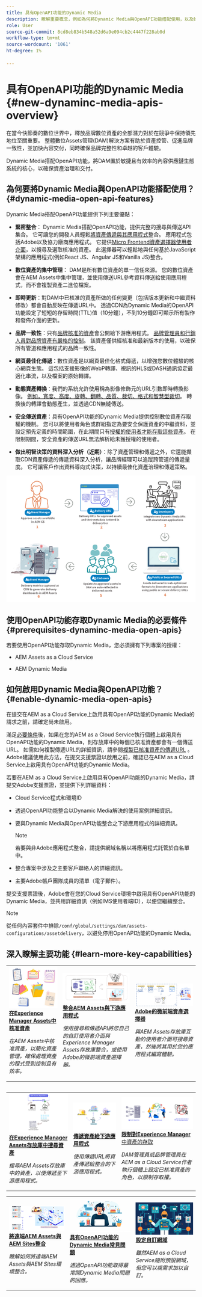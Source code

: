```yaml
---
title: 具有OpenAPI功能的Dynamic Media
description: 瞭解重要概念，例如為何將Dynamic Media與OpenAPI功能搭配使用，以及如何啟用它。
role: User
source-git-commit: 8cd8eb834b548a52d6a9e094cb2c4447f228ab0d
workflow-type: tm+mt
source-wordcount: '1061'
ht-degree: 1%

---
```


# 具有OpenAPI功能的Dynamic Media {#new-dynaminc-media-apis-overview}

在當今快節奏的數位世界中，釋放品牌數位資產的全部潛力對於在競爭中保持領先地位至關重要。 整體數位Assets管理(DAM)解決方案有助於資產控管、促進品牌一致性，並加快內容交付，同時確保品牌完整性和卓越的客戶體驗。

Dynamic Media搭配OpenAPI功能，將DAM置於敏捷且有效率的內容供應鏈生態系統的核心，以確保資產治理和交付。

## 為何要將Dynamic Media與OpenAPI功能搭配使用？ {#dynamic-media-open-api-features}

Dynamic Media搭配OpenAPI功能提供下列主要優點：

* **緊密整合**： Dynamic Media搭配OpenAPI功能，提供完整的搜尋與傳送API集合。 它可讓您的開發人員輕鬆[將資產傳遞與其應用程式](/help/assets/integrate-dynamic-media-open-apis.md)整合。 應用程式包括Adobe以及協力廠商應用程式。 它提供[Micro Frontend資產選擇器使用者介面](/help/assets/asset-selector.md)，以搜尋及選取核准的資產。 此選擇器可以輕鬆地與任何基於JavaScript架構的應用程式(例如React JS、Angular JS和Vanilla JS)整合。

* **數位資產的集中管理**： DAM是所有數位資產的單一信任來源。 您的數位資產會在AEM Assets中集中管理，並使用傳送URL參考資料傳送給使用應用程式，而不會複製資產二進位檔案。

* **即時更新**：對DAM中已核准的資產所做的任何變更（包括版本更新和中繼資料修改）都會自動反映在傳遞URL中。 透過CDN為Dynamic Media的OpenAPI功能設定了短短的存留時間(TTL)值（10分鐘），不到10分鐘即可顯示所有製作和發佈介面的更新。

* **品牌一致性**：只有[品牌核准的資產](/help/assets/approve-assets.md)會公開給下游應用程式。 [品牌管理員和行銷人員對品牌資產有嚴格的控制](/help/assets/restrict-assets-delivery.md)。 該資產僅供經核准和最新版本的使用，以確保所有管道和應用程式的品牌一致性。

* **網頁最佳化傳遞**：數位資產是以網頁最佳化格式傳遞，以增強您數位體驗的核心網頁生態。 這包括支援影像的WebP轉譯、視訊的HLS或DASH通訊協定最適化串流，以及檔案的原始轉譯。

* **動態資產轉換**：我們的系統允許使用稱為影像修飾元的URL引數即時轉換影像。 [例如，寬度、高度、旋轉、翻轉、品質、裁切、格式和智慧型裁切](/help/assets/deliver-assets-apis.md)。 轉換後的轉譯會動態產生，並透過CDN無縫傳送。

* **安全傳送資產**：具有OpenAPI功能的Dynamic Media提供控制數位資產存取權的機制。 您可以將使用者角色或群組指定為要安全保護資產的中繼資料，並設定預先定義的時間範圍，在此期間只有[授權的使用者才能存取這些資產](/help/assets/restrict-assets-delivery.md)。 在限制期間，安全資產的傳送URL無法解析給未獲授權的使用者。

* **做出明智決策的資料深入分析（近期）**：除了資產管理和傳遞之外，它還能擷取CDN資產傳遞的傳遞資料深入分析，讓品牌經理可以追蹤跨管道的傳遞量度。 它可讓客戶作出資料導向式決策，以持續最佳化資產治理和傳遞策略。

![Dynamic Media Open API資料流程圖](assets/dm-openapi-dfd.png)

## 使用OpenAPI功能存取Dynamic Media的必要條件 {#prerequisites-dynaminc-media-open-apis}

若要使用OpenAPI功能存取Dynamic Media，您必須擁有下列專案的授權：

* AEM Assets as a Cloud Service 

* AEM Dynamic Media

## 如何啟用Dynamic Media與OpenAPI功能？ {#enable-dynamic-media-open-apis}

在提交在AEM as a Cloud Service上啟用具有OpenAPI功能的Dynamic Media的請求之前，請確定尚未啟用。

滿足[必要條件](#prerequisites-dynaminc-media-open-apis)後，如果在您的AEM as a Cloud Service執行個體上啟用具有OpenAPI功能的Dynamic Media，則存放庫中的每個已核准資產都會有一個傳送URL。 如需如何複製傳遞URL的詳細資訊，請參閱[複製已核准資產的傳遞URL](approve-assets.md#copy-delivery-url-approved-assets) 。 Adobe建議使用此方法，在提交支援票證以啟用之前，確認已在AEM as a Cloud Service上啟用具有OpenAPI功能的Dynamic Media。

若要在AEM as a Cloud Service上啟用具有OpenAPI功能的Dynamic Media，請提交Adobe支援票證，並提供下列詳細資料：

* Cloud Service程式和環境ID

* 透過OpenAPI功能整合以Dynamic Media解決的使用案例詳細資訊。

* 要與Dynamic Media與OpenAPI功能整合之下游應用程式的詳細資訊。

  >[!NOTE]
  >
  > 若要與非Adobe應用程式整合，請提供網域名稱以將應用程式託管於白名單中。

* 整合專案中涉及之主要客戶聯絡人的詳細資訊。

* 主要Adobe帳戶團隊成員的清單（電子郵件）。

提交支援票證後，Adobe會在您的Cloud Service環境中啟用具有OpenAPI功能的Dynamic Media，並共用詳細資訊（例如IMS使用者端ID），以便您繼續整合。

>[!NOTE]
>
>從任何內容套件中排除`/conf/global/settings/dam/assets-configurations/assetdelivery`，以避免停用OpenAPI功能的Dynamic Media。

## 深入瞭解主要功能 {#learn-more-key-capabilities}

<table>
<td>
   <a href="/help/assets/approve-assets.md">
   <img alt="在Experience Manager Assets中核准資產" src="./assets/approved-assets.jpeg" />
   </a>
   <div>
      <a href="/help/assets/approve-assets.md">
      <strong>在Experience Manager Assets中核准資產</strong>
      </a>
   </div>
   <p>
      <em>在AEM Assets中核准資產，以簡化資產管理，確保處理資產的程式受到控制且有效率。</em>
   </p>
</td>
<td>
   <a href="/help/assets/integrate-dynamic-media-open-apis.md">
   <img alt="將AEM Assets與下游應用程式整合" src="./assets/asset-selector-integration.png" />
   </a>
   <div>
      <a href="/help/assets/integrate-dynamic-media-open-apis.md">
      <strong>整合AEM Assets與下游應用程式</strong>
      </a>
   </div>
   <p>
      <em>使用搜尋和傳遞API將您自己的自訂使用者介面與Experience Manager Assets存放庫整合，或使用Adobe的微前端資產選擇器。</em>
   </p>
</td>
<td>
   <a href="/help/assets/asset-selector.md">
   <img alt="Adobe的資產選擇器" src="./assets/asset-selector-prereqs.png" />
   </a>
   <div>
      <a href="/help/assets/asset-selector.md">
      <strong>Adobe的微前端資產選擇器</strong>
      </a>
   </div>
   <p>
      <em>與AEM Assets存放庫互動的使用者介面可搜尋資產，然後將其用於您的應用程式編寫體驗。</em>
   </p>
</td>
</table>
<table>



<table>
<td>
   <a href="/help/assets/search-assets-api.md">
   <img alt="搜尋資產Experience Manager Assets存放庫" src="./assets/search-assets-api-overview.png" />
   </a>
   <div>
      <a href="/help/assets/search-assets-api.md">
      <strong>在Experience Manager Assets存放庫中搜尋資產</strong>
      </a>
   </div>
   <p>
      <em>搜尋AEM Assets存放庫中的資產，以便傳遞至下游應用程式。</em>
   </p>
</td>
<td>
   <a href="/help/assets/deliver-assets-apis.md">
   <img alt="將資產傳遞至下游應用程式" src="./assets/delivery-url.png" />
   </a>
   <div>
      <a href="/help/assets/deliver-assets-apis.md">
      <strong>傳遞資產給下游應用程式</strong>
      </a>
   </div>
   <p>
      <em>使用傳遞URL將資產傳遞給整合的下游應用程式。</em>
   </p>
</td>
<td>
   <a href="/help/assets/restrict-assets-delivery.md">
   <img alt="限制對Experience Manager中資產的存取" src="./assets/restricted-access.png" />
   </a>
   <div>
      <a href="/help/assets/restrict-assets-delivery.md">
      <strong>限制對Experience Manager</strong>中資產的存取
      </a>
   </div>
   <p>
      <em> DAM管理員或品牌管理員在AEM as a Cloud Service作者執行個體上設定已核准資產的角色，以限制存取權。</em>
   </p>
</td>

</table>
<table>
<td>
   <a href="/help/assets/integrate-remote-approved-assets-with-sites.md">
   <img alt="將遠端 AEM Assets 與 AEM Sites 整合" src="./assets/connected-assets-rdam.png" />
   </a>
   <div>
      <a href="/help/assets/integrate-remote-approved-assets-with-sites.md">
      <strong>將遠端AEM Assets與AEM Sites整合</strong>
      </a>
   </div>
   <p>
      <em>瞭解如何將遠端AEM Assets與AEM Sites環境整合。</em>
   </p>
</td>
<td>
   <a href="/help/assets/dynamic-media-open-apis-faqs.md">
   <img alt="具有OpenAPI功能的Dynamic Media常見問題" src="./assets/dynamic-media-faqs.jpeg" />
   </a>
   <div>
      <a href="/help/assets/dynamic-media-open-apis-faqs.md">
      <strong>具有OpenAPI功能的Dynamic Media常見問題</strong>
      </a>
   </div>
   <p>
      <em>透過OpenAPI功能取得最常問Dynamic Media問題的回應。</em>
   </p>
</td>
<td>
   <a href="/help/assets/configure-custom-domain.md">
   <img alt="設定自訂網域" src="./assets/configure-custom-domain.jpeg" />
   </a>
   <div>
      <a href="/help/assets/configure-custom-domain.md">
      <strong>設定自訂網域</strong>
      </a>
   </div>
   <p>
      <em>雖然AEM as a Cloud Service隨附預設網域，但您可以視需求加以自訂。</em>
   </p>
</td>

</table>

